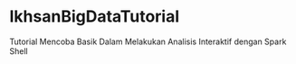 # IkhsanBigDataTutorial
Tutorial Mencoba Basik Dalam Melakukan Analisis Interaktif dengan Spark Shell
